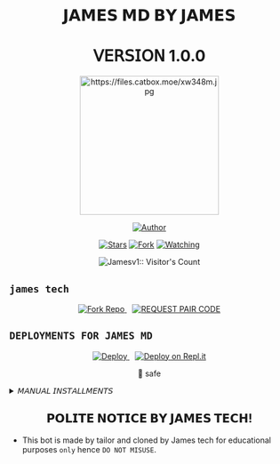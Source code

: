 <h1 align="center"> 𝗝𝗔𝗠𝗘𝗦 𝗠𝗗 𝗕𝗬 𝗝𝗔𝗠𝗘𝗦 </h1>
<h1 align="center"> 𝖵𝖤𝖱𝖲𝖨𝖮𝖭 1.0.0 </h1>

<p align="center">
  <a href="https://github.com/mseewamagift/Jamesv1">
    <img alt="https://files.catbox.moe/xw348m.jpg" height="250" src="https://files.catbox.moe/xw348m.jpg">
  </a>
</p>
    
   
  
</a>
</p>
<p align="center">
<a href="https://github.com/mseewamagift"><img title="Author" src="https://files.catbox.moe/xw348m.jpg"></a>
<p/>
<p align="center">
<a href="https://github.com/mseewamagift/Jamesv1/stargazers/"><img title="Stars" src="https://img.shields.io/github/stars/mseewamagift/Jamesv1?&style=social"></a>
<a href="https://github.com/mseewamagift/Jamesv1/network/members"><img title="Fork" src="https://img.shields.io/github/forks/mseewamagift/Jamesv1?style=social"></a>
<a href="https://github.com/mseewamagift/Jamesv1/watchers"><img title="Watching" src="https://img.shields.io/github/watchers/mseewamagift/Jamesv1?label=Watching&style=social"></a>
</p>
<p align="center"><img src="https://profile-counter.glitch.me/{mseewamagift}/count.svg" alt="Jamesv1:: Visitor's Count" /></p>


## `james tech`

<p align="center">
  <a href='https://github.com/mseewamagift/Jamesv1/fork' target="_blank" style="margin-right: 10px;">
    <img alt='Fork Repo' src='https://img.shields.io/badge/Fork Repo-100000?style=for-the-badge&logo=scan&logoColor=blue&labelColor=green&color=red'/>
  </a>
  <a href='https://James-pair.onrender.com/' target="_blank">
    <img alt='REQUEST PAIR CODE' src='https://img.shields.io/badge/Pair_code-100000?style=for-the-badge&logo=scan&logoColor=white&labelColor=darkorange&color=darkorange'/>
  </a>
</p>


## `DEPLOYMENTS FOR JAMES MD`

  <p align="center">
  <a href="https://dashboard.heroku.com/new?template=https://github.com/mseewamagift/Jamesv1" target="_blank" style="margin-right: 10px;">
    <img alt="Deploy" src="https://www.herokucdn.com/deploy/button.svg"/>
  </a>
  <a href="https://repl.it/github/mseewamagift/Jamesv1" target="_blank">
    <img alt="Deploy on Repl.it" src="https://repl.it/badge/github/quiec/whatsAlfa"/>
  </a>
</p>
<p align="center">
  💯 safe
</p>

<details>
<summary>𝘔𝘈𝘕𝘜𝘈𝘓 𝘐𝘕𝘚𝘛𝘈𝘓𝘓𝘔𝘌𝘕𝘛𝘚</summary>
  
## `REQUIREMENTS`
* [Node.js](https://nodejs.org/en/)
* [Git](https://git-scm.com/downloads)
* [FFmpeg](https://github.com/BtbN/FFmpeg-Builds/releases/download/autobuild-2020-12-08-13-03/ffmpeg-n4.3.1-26-gca55240b8c-win64-gpl-4.3.zip)
* [Libwebp](https://developers.google.com/speed/webp/download)
* Any text editor
  
## `NO CLONING & INSTALLATION DEPENDENCIES`
```bash
git clone https://github.com/mseewamagift/James md.git
cd James md
npm start
```

## `FOR SSH/UBUNTU/LINUX`
```bash
sudo apt-get update
sudo apt-get upgrade -y
sudo apt-get install -y bash
sudo apt-get install -y libwebp
sudo apt-get install -y git
sudo apt-get install -y nodejs
sudo apt-get install -y ffmpeg
sudo apt-get install -y wget
sudo apt-get install -y imagemagick
git clone https://github.com/<your-gitHub-Username>/XPLOADER--BOT
cd XPLOADER--BOT
npm install
npm start
```

## `FOR TERMUX`
```bash
apt update -y && apt upgrade -y && pkg update -y && pkg upgrade -y && pkg install bash -y && pkg install libwebp -y && pkg install git -y && pkg install nodejs -y && pkg install ffmpeg -y && pkg install wget -y && pkg install imagemagick -y && pkg install yarn && termux-setup-storage
cd /sdcard
cd bot folder name
yarn install
npm start
```

## `FOR 24/7 ACTIVATION PM2 (TERMUX)`
```bash
npm i -g pm2 && pm2 start index.js && pm2 save && pm2 logs
```

## `FOR 24/7 ACTIVATION RE-EXECUTION PM2 (TERMUX)`
```bash
npm i -g pm2 && pm2 start index.js -f && pm2 save && pm2 logs
```
</details>

##
<h2 align="center">  𝗣𝗢𝗟𝗜𝗧𝗘 𝗡𝗢𝗧𝗜𝗖𝗘 𝗕𝗬 𝗝𝗔𝗠𝗘𝗦 𝗧𝗘𝗖𝗛!
</h2>

- This bot is made by tailor and cloned by James tech for educational purposes `only` hence `DO NOT MISUSE`.
